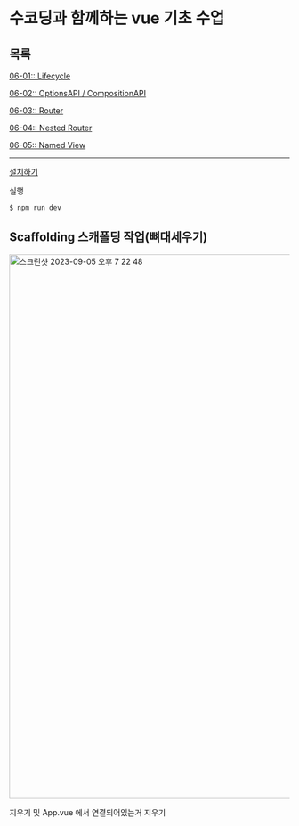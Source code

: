 # 수코딩과 함께하는 vue 기초 수업

## 목록
[06-01:: Lifecycle](/06-01/README.md)

[06-02:: OptionsAPI / CompositionAPI](/06-02/README.md)

[06-03:: Router](/06-03/README.md)

[06-04:: Nested Router](/06-04/README.md)

[06-05:: Named View](/06-05/README.md)

---

[설치하기](VuePrac/guide.txt) 

실행
```
$ npm run dev
```

## Scaffolding 스캐폴딩 작업(뼈대세우기)
<img width="976" alt="스크린샷 2023-09-05 오후 7 22 48" src="https://github.com/firsthandcraft/VuePrac/assets/97497153/a72ed742-9a70-46a8-b919-3e37c65ff664">

지우기 및 App.vue 에서 연결되어있는거 지우기
